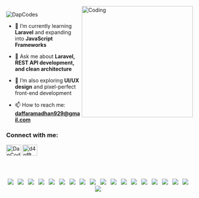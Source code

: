 <img align="right" alt="Coding" width="300" src="https://media.giphy.com/media/v1.Y2lkPTc5MGI3NjExbm9senlvZ3Uwbm13MDF5OHZsOWM0ajE3YjkxanRqZ2x2MGQyNGR2eCZlcD12MV9naWZzX3NlYXJjaCZjdD1n/bGgsc5mWoryfgKBx1u/giphy.gif">
<p align="left"> <img src="https://komarev.com/ghpvc/?username=DapCodes&label=Profile%20views&color=0e75b6&style=flat" alt="DapCodes" /> </p>

- 🌱 I’m currently learning **Laravel** and expanding into **JavaScript Frameworks**
  
- 💬 Ask me about **Laravel, REST API development, and clean architecture**
  
- 🧠 I’m also exploring **UI/UX design** and pixel-perfect front-end development
  
- 📫 How to reach me: **daffaramadhan929@gmail.com**

<h3 align="left">Connect with me:</h3>
<p align="left">
<a href="https://linkedin.com/in/daffa-ramadhan-3b2239335" target="blank"><img align="center" src="https://raw.githubusercontent.com/rahuldkjain/github-profile-readme-generator/master/src/images/icons/Social/linked-in-alt.svg" alt="DapCodes" height="30" width="40" /></a>
<a href="https://instagram.com/d4pfft" target="blank"><img align="center" src="https://raw.githubusercontent.com/rahuldkjain/github-profile-readme-generator/master/src/images/icons/Social/instagram.svg" alt="d4pfft" height="30" width="40" /></a>
</p>
<br>
<br>
<p align="center">
  <img src="https://skillicons.dev/icons?i=html" />&nbsp;&nbsp;
  <img src="https://skillicons.dev/icons?i=css" />&nbsp;&nbsp;
  <img src="https://skillicons.dev/icons?i=sass" />&nbsp;&nbsp;
  <img src="https://skillicons.dev/icons?i=tailwind" />&nbsp;&nbsp;
  <img src="https://skillicons.dev/icons?i=bootstrap" />&nbsp;&nbsp;  
  <img src="https://skillicons.dev/icons?i=javascript" />&nbsp;&nbsp;
  <img src="https://skillicons.dev/icons?i=react" />&nbsp;&nbsp;
  <img src="https://skillicons.dev/icons?i=vue" />&nbsp;&nbsp;
  <img src="https://skillicons.dev/icons?i=figma" />&nbsp;&nbsp;
  <img src="https://skillicons.dev/icons?i=php" />&nbsp;&nbsp;
  <img src="https://skillicons.dev/icons?i=go" />&nbsp;&nbsp;
  <img src="https://skillicons.dev/icons?i=nodejs" />&nbsp;&nbsp;
  <img src="https://skillicons.dev/icons?i=laravel" />&nbsp;&nbsp;
  <img src="https://skillicons.dev/icons?i=kubernetes" />&nbsp;&nbsp;
  <img src="https://skillicons.dev/icons?i=docker" />&nbsp;&nbsp;
  <img src="https://skillicons.dev/icons?i=mysql" />&nbsp;&nbsp;
  <img src="https://skillicons.dev/icons?i=sqlite" />&nbsp;&nbsp;
  <img src="https://skillicons.dev/icons?i=supabase" />&nbsp;&nbsp;
  <img src="https://skillicons.dev/icons?i=gitlab" />&nbsp;&nbsp;
</p>


